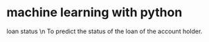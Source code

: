 # machine learning with python
loan status \n
To predict the status of the loan of the account holder.
